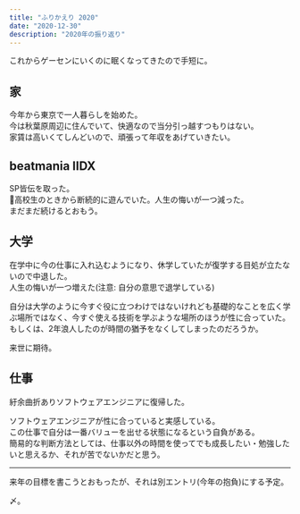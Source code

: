 ```yaml
---
title: "ふりかえり 2020"
date: "2020-12-30"
description: "2020年の振り返り"
---
```


これからゲーセンにいくのに眠くなってきたので手短に。

## 家

今年から東京で一人暮らしを始めた。  
今は秋葉原周辺に住んでいて、快適なので当分引っ越すつもりはない。  
家賃は高いくてしんどいので、頑張って年収をあげていきたい。

## beatmania IIDX

SP皆伝を取った。  
高校生のときから断続的に遊んでいた。人生の悔いが一つ減った。  
まだまだ続けるとおもう。

## 大学

在学中に今の仕事に入れ込むようになり、休学していたが復学する目処が立たないので中退した。  
人生の悔いが一つ増えた(注意: 自分の意思で退学している)

自分は大学のように今すぐ役に立つわけではないけれども基礎的なことを広く学ぶ場所ではなく、今すぐ使える技術を学ぶような場所のほうが性に合っていた。  
もしくは、2年浪人したのが時間の猶予をなくしてしまったのだろうか。

来世に期待。

## 仕事

紆余曲折ありソフトウェアエンジニアに復帰した。

ソフトウェアエンジニアが性に合っていると実感している。  
この仕事で自分は一番バリューを出せる状態になるという自負がある。  
簡易的な判断方法としては、仕事以外の時間を使ってでも成長したい・勉強したいと思えるか、それが苦でないかだと思う。

---

来年の目標を書こうとおもったが、それは別エントリ(今年の抱負)にする予定。

〆。
